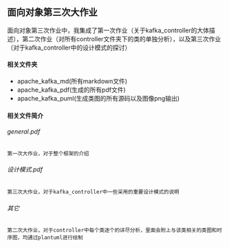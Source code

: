 ## 面向对象第三次大作业

面向对象第三次作业中，我集成了第一次作业（关于kafka_controller的大体描述），第二次作业（对所有controller文件夹下的类的单独分析），以及第三次作业（对于kafka_controller中的设计模式的探讨）

#### 相关文件夹

* apache_kafka_md(所有markdown文件)
* apache_kafka_pdf(生成的所有pdf文件)
* apache_kafka_puml(生成类图的所有源码以及图像png输出)

#### 相关文件简介

###### general.pdf

    第一次大作业，对于整个框架的介绍

###### 设计模式.pdf

    第三次大作业，对于kafka_controller中一些采用的重要设计模式的说明

###### 其它

    第二次大作业，对于controller中每个类逐个的详尽分析，里面会附上与该类相关的类图和时序图，均通过plantuml进行绘制
